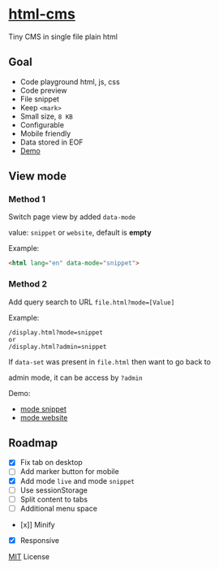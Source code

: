 # [html-cms](https://github.com/jlongyam/html-cms)

Tiny CMS in single file plain html

## Goal

- Code playground html, js, css
- Code preview
- File snippet
- Keep `<mark>`
- Small size, `8 KB`
- Configurable
- Mobile friendly
- Data stored in EOF
- [Demo](https://jlongyam.github.io/html-cms/display.html)

## View mode

### Method 1

Switch page view by added `data-mode`

value: `snippet` or `website`, default is **empty**

Example:

```html
<html lang="en" data-mode="snippet">
```

### Method 2

Add query search to URL `file.html?mode=[Value]` 

Example:

```URL
/display.html?mode=snippet
or
/display.html?admin=snippet
```

If `data-set` was present in `file.html` then want to go back to

admin mode, it can be access by `?admin`

Demo:

- [mode snippet](https://jlongyam.github.io/html-cms/display.html?mode=snippet)
- [mode website](https://jlongyam.github.io/html-cms/display.html?mode=website)

## Roadmap

- [x] Fix tab on desktop
- [ ] Add marker button for mobile
- [x] Add mode `live` and mode `snippet`
- [ ] Use sessionStorage
- [ ] Split content to tabs
- [ ] Additional menu space
- [x]] Minify
- [x] Responsive

[MIT](LICENSE) License